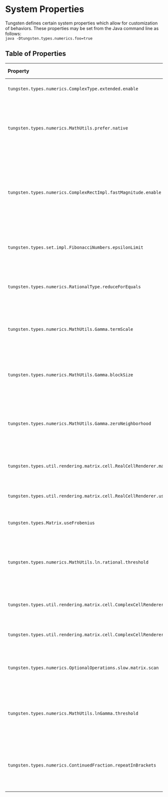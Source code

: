 # System Properties


Tungsten defines certain system properties which allow for
customization of behaviors.  These properties may be set from
the Java command line as follows:  
`java -Dtungsten.types.numerics.foo=true`

## Table of Properties
| Property                                                                          | Type    | Default Value | Explanation                                                                                                                                                 |
|:----------------------------------------------------------------------------------|---------|---------------|-------------------------------------------------------------------------------------------------------------------------------------------------------------|
| `tungsten.types.numerics.ComplexType.extended.enable`                             | Boolean | false         | If set to true, enables extended complex numbers.                                                                                                           |
| `tungsten.types.numerics.MathUtils.prefer.native`                                 | Boolean | true          | If set to true, uses Java's inbuilt methods for computing some functions (e.g., `BigDecimal.pow()`), which are typically faster but less accurate.          |
| `tungsten.types.numerics.ComplexRectImpl.fastMagnitude.enable`                    | Boolean | false         | If true, enables faster computation of the magnitude of complex numbers in rectangular format at the expense of less accurate identification of the result. |
| `tungsten.types.set.impl.FibonacciNumbers.epsilonLimit`                           | Real    | (none)        | If provided, this value is parsed as a threshold limit for epsilon values used to approximate phi.                                                          |
| `tungsten.types.numerics.RationalType.reduceForEquals`                            | Boolean | false         | When true, rational values are first reduced before comparison for equality.                                                                                |
| `tungsten.types.numerics.MathUtils.Gamma.termScale`                               | Integer | 2048          | Determines how many terms of the Weierstrass formula for 𝚪 will be computed. This is multiplied by the precision.                                          |
| `tungsten.types.numerics.MathUtils.Gamma.blockSize`                               | Integer | 250           | Determines how many Weierstrass terms are computed per block, thus governs work-per-thread.                                                                 |
| `tungsten.types.numerics.MathUtils.Gamma.zeroNeighborhood`                        | Real    | 0.01          | Determines the maximum magnitude of a value that counts as "close enough to zero" for Gamma function approximation.                                         |
| `tungsten.types.util.rendering.matrix.cell.RealCellRenderer.maxFractionDigits`    | Integer | 4             | Determines the maximum number of digits to render after the decimal point.                                                                                  |
| `tungsten.types.util.rendering.matrix.cell.RealCellRenderer.useEllipses`          | Boolean | true          | If true, appends ellipses to values to be truncated, otherwise rounds.                                                                                      |
| `tungsten.types.Matrix.useFrobenius`                                              | Boolean | false         | If true, use the Frobenius norm instead of the max norm for matrices.                                                                                       |
| `tungsten.types.numerics.MathUtils.ln.rational.threshold`                         | Integer | 250           | When computing ln(x) for a rational value x, determines whether to use the integer approximation for ln().                                                  |
| `tungsten.types.util.rendering.matrix.cell.ComplexCellRenderer.maxFractionDigits` | Integer | 3             | Determines the maximum number of digits to render after the decimal point.                                                                                  |
| `tungsten.types.util.rendering.matrix.cell.ComplexCellRenderer.useEllipses`       | Boolean | true          | If true, appends ellipses to values to be truncated, otherwise rounds.                                                                                      |
| `tungsten.types.numerics.OptionalOperations.slow.matrix.scan`                     | Boolean | false         | When determining the element type of a matrix, setting this to true forces scanning the entire matrix.                                                      |
| `tungsten.types.numerics.MathUtils.lnGamma.threshold`                             | Integer | 7             | When computing lnGamma(z), if Re(z) < threshold, the function must be computed using a log-Gamma identity for accuracy.                                     |
| `tungsten.types.numerics.ContinuedFraction.repeatInBrackets`                      | Boolean | false         | When rendering a continued fraction, a true value renders any repeating section in angle brackets instead of using an overline.                             |
